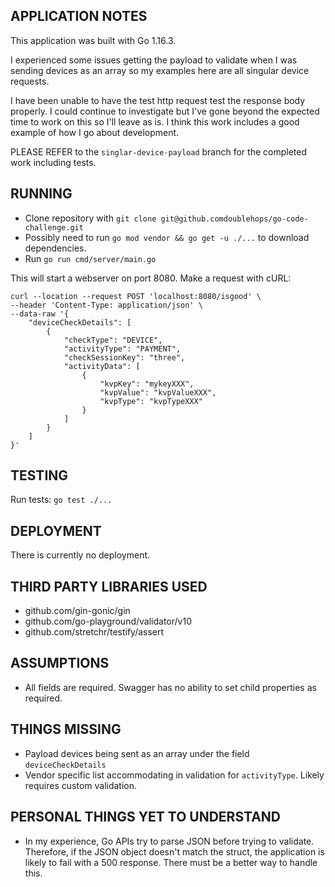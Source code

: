 ## APPLICATION NOTES

This application was built with Go 1.16.3.

I experienced some issues getting the payload to validate when I was sending devices
as an array so my examples here are all singular device requests.

I have been unable to have the test http request test the response body properly. I could
continue to investigate but I've gone beyond the expected time to work on this so
I'll leave as is. I think this work includes a good example of how I go about development.

PLEASE REFER to the `singlar-device-payload` branch for the completed work
including tests.


## RUNNING

- Clone repository with `git clone git@github.comdoublehops/go-code-challenge.git`
- Possibly need to run `go mod vendor && go get -u ./...` to download dependencies. 
- Run `go run cmd/server/main.go`

This will start a webserver on port 8080. Make a request with cURL:
```bigquery
curl --location --request POST 'localhost:8080/isgood' \
--header 'Content-Type: application/json' \
--data-raw '{
    "deviceCheckDetails": [
        {
            "checkType": "DEVICE",
            "activityType": "PAYMENT",
            "checkSessionKey": "three",
            "activityData": [
                {
                    "kvpKey": "mykeyXXX",
                    "kvpValue": "kvpValueXXX",
                    "kvpType": "kvpTypeXXX"
                }
            ]
        }
    ]
}'
```

## TESTING

Run tests: `go test ./...`

## DEPLOYMENT

There is currently no deployment.

## THIRD PARTY LIBRARIES USED

- github.com/gin-gonic/gin
- github.com/go-playground/validator/v10
- github.com/stretchr/testify/assert

## ASSUMPTIONS

- All fields are required. Swagger has no ability to set child properties as
  required.

## THINGS MISSING

- Payload devices being sent as an array under the field `deviceCheckDetails`
- Vendor specific list accommodating in validation for `activityType`.
  Likely requires custom validation.

## PERSONAL THINGS YET TO UNDERSTAND

- In my experience, Go APIs try to parse JSON before trying to validate.
  Therefore, if the JSON object doesn't match the struct, the application is likely
  to fail with a 500 response. There must be a better way to handle this.